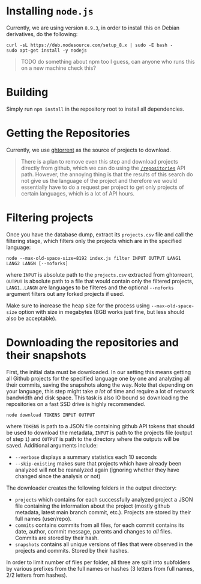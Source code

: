 # Installing `node.js`

Currently, we are using version `8.9.3`, in order to install this on Debian derivatives, do the following:

    curl -sL https://deb.nodesource.com/setup_8.x | sudo -E bash -
    sudo apt-get install -y nodejs

> TODO do something about npm too I guess, can anyone who runs this on a new machine check this? 

# Building

Simply run `npm install` in the repository root to install all dependencies. 

# Getting the Repositories

Currently, we use [ghtorrent](http://http://ghtorrent.org/) as the source of projects to download. 

> There is a plan to remove even this step and download projects directly from github, which we can do using the [`/repositories`](https://developer.github.com/v3/repos/#list-all-public-repositories) API path. However, the annoying thing is that the results of this search do not give us the language of the project and therefore we would essentially have to do a request per project to get only projects of certain languages, which is a lot of API hours. 


# Filtering projects

Once you have the database dump, extract its `projects.csv` file and call the filtering stage, which filters only the projects which are in the specified language:

    node --max-old-space-size=8192 index.js filter INPUT OUTPUT LANG1 LANG2 LANGN [--noforks]

where `INPUT` is absolute path to the `projects.csv` extracted from ghtorreent, `OUTPUT` is absolute path to a file that would contain only the filtered projects, `LANG1`...`LANGN` are languages to be filteres and the optional `--noforks` argument filters out any forked projects if used. 

Make sure to increase the heap size for the process using `--max-old-space-size` option with size in megabytes (8GB works just fine, but less should also be acceptable). 

# Downloading the repositories and their snapshots

First, the initial data must be downloaded. In our setting this means getting all Github projects for the specified language one by one and analyzing all their commits, saving the snapshots along the way. Note that depending on your language, this step might take *a lot* of time and require a lot of network bandwidth and disk space. This task is also IO bound so downloading the repositories on a fast SSD drive is highly recommended. 

    node download TOKENS INPUT OUTPUT

where `TOKENS` is path to a JSON file containing github API tokens that should be used to download the metadata, `INPUT` is path to the projects file (output of step `1`) and `OUTPUT` is path to the directory where the outputs will be saved. Additional arguments include:

- `--verbose` displays a summary statistics each 10 seconds
- `--skip-existing` makes sure that projects which have already been analyzed will not be reanalyzed again (ignoring whether they have changed since the analysis or not)

The downloader creates the following folders in the output directory:

- `projects` which contains for each successfully analyzed project a JSON file containing the information about the project (mostly github metadata, latest main branch commit, etc.). Projects are stored by their full names (user/repo).
- `commits` contains commits from all files, for each commit contains its date, author, commit message, parents and changes to *all* files. Commits are stored by their hash. 
- `snapshots` contains all unique versions of files that were observed in the projects and commits. Stored by their hashes.

In order to limit number of files per folder, all three are split into subfolders by various prefixes from the full names or hashes (3 letters from full names, 2/2 letters from hashes). 








